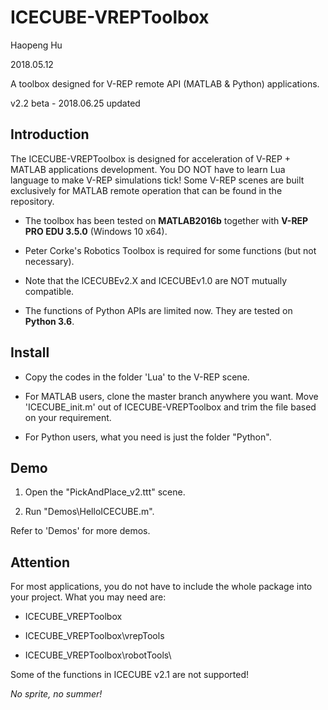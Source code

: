 # ICECUBE-VREPToolbox

Haopeng Hu

2018.05.12

A toolbox designed for V-REP remote API (MATLAB & Python) applications.

v2.2 beta - 2018.06.25 updated

## Introduction

The ICECUBE-VREPToolbox is designed for acceleration of V-REP + MATLAB applications development. You DO NOT have to learn Lua language to make V-REP simulations tick! Some V-REP scenes are built exclusively for MATLAB remote operation that can be found in the repository.

- The toolbox has been tested on **MATLAB2016b** together with **V-REP PRO EDU 3.5.0** (Windows 10 x64).

- Peter Corke's Robotics Toolbox is required for some functions (but not necessary).

- Note that the ICECUBEv2.X and ICECUBEv1.0 are NOT mutually compatible.

- The functions of Python APIs are limited now. They are tested on **Python 3.6**.

## Install

- Copy the codes in the folder 'Lua' to the V-REP scene.

- For MATLAB users, clone the master branch anywhere you want. Move 'ICECUBE_init.m' out of ICECUBE-VREPToolbox and trim the file based on your requirement.

- For Python users, what you need is just the folder "Python".

## Demo

 1. Open the "PickAndPlace_v2.ttt" scene.

 2. Run "Demos\HelloICECUBE.m".

 Refer to 'Demos\' for more demos.

## Attention

For most applications, you do not have to include the whole package into your project. What you may need are:

- ICECUBE_VREPToolbox

- ICECUBE_VREPToolbox\vrepTools

- ICECUBE_VREPToolbox\robotTools\

Some of the functions in ICECUBE v2.1 are not supported!

 *No sprite, no summer!*